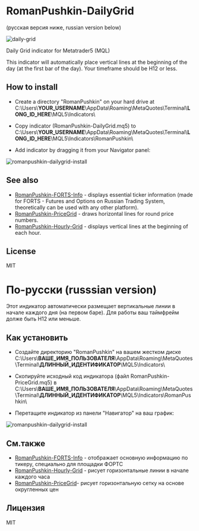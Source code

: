 RomanPushkin-DailyGrid
======================

(русская версия ниже, russian version below)

![daily-grid](https://f.cloud.github.com/assets/1477672/1849400/2c6cb044-76b2-11e3-844d-adfa786fbb7c.png)

Daily Grid indicator for Metatrader5 (MQL)

This indicator will automatically place vertical lines at the beginning of the day (at the first bar of the day). Your timeframe should be H12 or less.

How to install
--------------

* Create a directory "RomanPushkin" on your hard drive at C:\Users\\__YOUR_USERNAME__\AppData\Roaming\MetaQuotes\Terminal\\__LONG_ID_HERE__\MQL5\Indicators\ 

* Copy indicator (RomanPushkin-DailyGrid.mq5) to C:\Users\\__YOUR_USERNAME__\AppData\Roaming\MetaQuotes\Terminal\\__LONG_ID_HERE__\MQL5\Indicators\RomanPushkin\

* Add indicator by dragging it from your Navigator panel:

![romanpushkin-dailygrid-install](https://f.cloud.github.com/assets/1477672/1896091/e035f5ac-7b7d-11e3-9736-6149ae6ce7a3.gif)


See also
---------

* [RomanPushkin-FORTS-Info] - displays essential ticker information (made for FORTS - Futures and Options on Russian Trading System, theoretically can be used with any other platform).
* [RomanPushkin-PriceGrid] - draws horizontal lines for round price numbers.
* [RomanPushkin-Hourly-Grid] - displays vertical lines at the beginning of each hour.

License
-------

MIT

По-русски (russsian version)
============================

Этот индикатор автоматически размещает вертикальные линии в начале каждого дня (на первом баре). Для работы ваш таймфрейм долже быть H12 или меньше.


Как установить
--------------

* Создайте директорию "RomanPushkin" на вашем жестком диске C:\Users\\__ВАШЕ\_ИМЯ\_ПОЛЬЗОВАТЕЛЯ__\AppData\Roaming\MetaQuotes\Terminal\\__ДЛИННЫЙ_ИДЕНТИФИКАТОР__\MQL5\Indicators\ 

* Скопируйте исходный код индикатора (файл RomanPushkin-PriceGrid.mq5) в C:\Users\\__ВАШЕ\_ИМЯ\_ПОЛЬЗОВАТЕЛЯ__\AppData\Roaming\MetaQuotes\Terminal\\__ДЛИННЫЙ_ИДЕНТИФИКАТОР__\MQL5\Indicators\RomanPushkin\

* Перетащите индикатор из панели "Навигатор" на ваш график:

![romanpushkin-dailygrid-install](https://f.cloud.github.com/assets/1477672/1896091/e035f5ac-7b7d-11e3-9736-6149ae6ce7a3.gif)


См.также
--------

* [RomanPushkin-FORTS-Info] - отображает основную информацию по тикеру, специально для площадки ФОРТС
* [RomanPushkin-Hourly-Grid] - рисует горизонтальные линии в начале каждого часа
* [RomanPushkin-PriceGrid]- рисует горизонтальную сетку на основе округленных цен

Лицензия
--------

MIT

[RomanPushkin-FORTS-Info]:https://github.com/ro31337/RomanPushkin-FORTS-Info
[RomanPushkin-Hourly-Grid]:https://github.com/ro31337/RomanPushkin-HourlyGrid
[RomanPushkin-PriceGrid]:https://github.com/ro31337/RomanPushkin-PriceGrid

